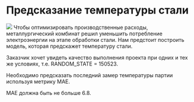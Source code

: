 # Предсказание температуры стали
![](https://top-fon.com/uploads/posts/2023-01/1675188754_top-fon-com-p-fon-dlya-prezentatsii-metallurgiya-106.jpg)
Чтобы оптимизировать производственные расходы, металлургический комбинат  решил уменьшить потребление электроэнергии на этапе обработки стали. Нам предстоит построить модель, которая предскажет температуру стали.

Заказчик хочет увидеть качество выполнения проекта при одних и тех же условиях, т.е. RANDOM_STATE = 150523.

Необходимо предсказать последний замер температуры партии используя метрику MAE.

MAE должна быть не больше 6.8.
